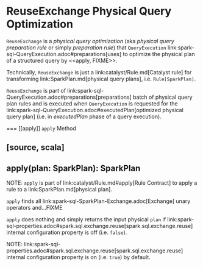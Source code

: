 # ReuseExchange Physical Query Optimization

`ReuseExchange` is a *physical query optimization* (aka _physical query preparation rule_ or simply _preparation rule_) that `QueryExecution` link:spark-sql-QueryExecution.adoc#preparations[uses] to optimize the physical plan of a structured query by <<apply, FIXME>>.

Technically, `ReuseExchange` is just a link:catalyst/Rule.md[Catalyst rule] for transforming link:SparkPlan.md[physical query plans], i.e. `Rule[SparkPlan]`.

`ReuseExchange` is part of link:spark-sql-QueryExecution.adoc#preparations[preparations] batch of physical query plan rules and is executed when `QueryExecution` is requested for the link:spark-sql-QueryExecution.adoc#executedPlan[optimized physical query plan] (i.e. in *executedPlan* phase of a query execution).

=== [[apply]] `apply` Method

[source, scala]
----
apply(plan: SparkPlan): SparkPlan
----

NOTE: `apply` is part of link:catalyst/Rule.md#apply[Rule Contract] to apply a rule to a link:SparkPlan.md[physical plan].

`apply` finds all link:spark-sql-SparkPlan-Exchange.adoc[Exchange] unary operators and...FIXME

`apply` does nothing and simply returns the input physical `plan` if link:spark-sql-properties.adoc#spark.sql.exchange.reuse[spark.sql.exchange.reuse] internal configuration property is off (i.e. `false`).

NOTE: link:spark-sql-properties.adoc#spark.sql.exchange.reuse[spark.sql.exchange.reuse] internal configuration property is on (i.e. `true`) by default.
